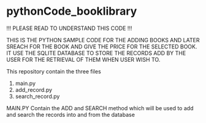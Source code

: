 # pythonCode_booklibrary


!!! PLEASE READ TO UNDERSTAND THIS CODE !!!

THIS IS THE PYTHON SAMPLE CODE FOR THE ADDING BOOKS AND LATER SREACH FOR THE BOOK AND GIVE THE PRICE FOR THE SELECTED BOOK.
IT USE THE SQLITE DATABASE TO STORE THE RECORDS ADD BY THE USER FOR THE RETRIEVAL OF THEM WHEN USER WISH TO.

This repository contain the three files
1) main.py 
2) add_record.py
3) search_record.py

MAIN.PY
Contain the ADD and SEARCH method which will be used to add and search the records into and from the database
